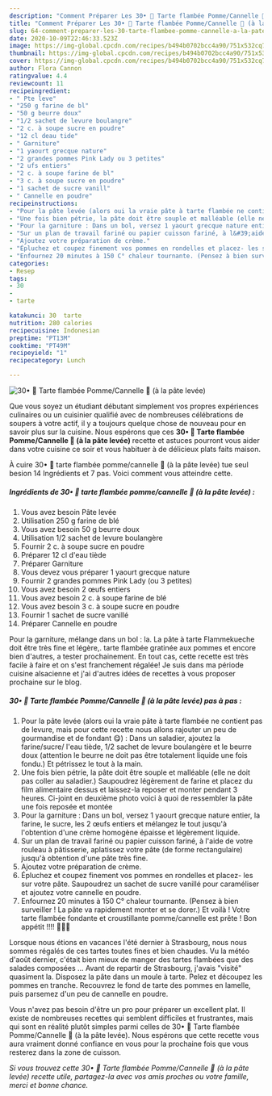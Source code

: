 ```yaml
---
description: "Comment Préparer Les 30• 🍎 Tarte flambée Pomme/Cannelle 🍏 (à la pâte levée)"
title: "Comment Préparer Les 30• 🍎 Tarte flambée Pomme/Cannelle 🍏 (à la pâte levée)"
slug: 64-comment-preparer-les-30-tarte-flambee-pomme-cannelle-a-la-pate-levee
date: 2020-10-09T22:46:33.523Z
image: https://img-global.cpcdn.com/recipes/b494b0702bcc4a90/751x532cq70/30•-🍎-tarte-flambee-pommecannelle-🍏-a-la-pate-levee-photo-principale-de-la-recette.jpg
thumbnail: https://img-global.cpcdn.com/recipes/b494b0702bcc4a90/751x532cq70/30•-🍎-tarte-flambee-pommecannelle-🍏-a-la-pate-levee-photo-principale-de-la-recette.jpg
cover: https://img-global.cpcdn.com/recipes/b494b0702bcc4a90/751x532cq70/30•-🍎-tarte-flambee-pommecannelle-🍏-a-la-pate-levee-photo-principale-de-la-recette.jpg
author: Flora Cannon
ratingvalue: 4.4
reviewcount: 11
recipeingredient:
- " Pte leve"
- "250 g farine de bl"
- "50 g beurre doux"
- "1/2 sachet de levure boulangre"
- "2 c. à soupe sucre en poudre"
- "12 cl deau tide"
- " Garniture"
- "1 yaourt grecque nature"
- "2 grandes pommes Pink Lady ou 3 petites"
- "2 ufs entiers"
- "2 c. à soupe farine de bl"
- "3 c. à soupe sucre en poudre"
- "1 sachet de sucre vanill"
- " Cannelle en poudre"
recipeinstructions:
- "Pour la pâte levée (alors oui la vraie pâte à tarte flambée ne contient pas de levure, mais pour cette recette nous allons rajouter un peu de gourmandise et de fondant 😋) : Dans un saladier, ajoutez la farine/sucre/ l&#39;eau tiède, 1/2 sachet de levure boulangère et le beurre doux (attention le beurre ne doit pas être totalement liquide une fois fondu.) Et pétrissez le tout à la main."
- "Une fois bien pétrie, la pâte doit être souple et malléable (elle ne doit pas coller au saladier.) Saupoudrez légèrement de farine et placez du film alimentaire dessus et laissez-la reposer et monter pendant 3 heures. Ci-joint en deuxième photo voici à quoi de ressembler la pâte une fois reposée et montée"
- "Pour la garniture : Dans un bol, versez 1 yaourt grecque nature entier, la farine, le sucre, les 2 œufs entiers et mélangez le tout jusqu&#39;à l&#39;obtention d&#39;une crème homogène épaisse et légèrement liquide."
- "Sur un plan de travail fariné ou papier cuisson fariné, à l&#39;aide de votre rouleau à pâtisserie, aplatissez votre pâte (de forme rectangulaire) jusqu&#39;à obtention d&#39;une pâte très fine."
- "Ajoutez votre préparation de crème."
- "Épluchez et coupez finement vos pommes en rondelles et placez- les sur votre pâte. Saupoudrez un sachet de sucre vanillé pour caraméliser et ajoutez votre cannelle en poudre."
- "Enfournez 20 minutes à 150 C° chaleur tournante. (Pensez à bien surveiller ! La pâte va rapidement monter et se dorer.) Et voilà ! Votre tarte flambée fondante et croustillante pomme/cannelle est prête ! Bon appétit !!!! 👍🏽😘"
categories:
- Resep
tags:
- 30
- 
- tarte

katakunci: 30  tarte 
nutrition: 280 calories
recipecuisine: Indonesian
preptime: "PT13M"
cooktime: "PT49M"
recipeyield: "1"
recipecategory: Lunch

---
```



![30• 🍎 Tarte flambée Pomme/Cannelle 🍏 (à la pâte levée)](https://img-global.cpcdn.com/recipes/b494b0702bcc4a90/751x532cq70/30•-🍎-tarte-flambee-pommecannelle-🍏-a-la-pate-levee-photo-principale-de-la-recette.jpg)

Que vous soyez un étudiant débutant simplement vos propres expériences culinaires ou un cuisinier qualifié avec de nombreuses célébrations de soupers à votre actif, il y a toujours quelque chose de nouveau pour en savoir plus sur la cuisine. Nous espérons que ces <strong> 30• 🍎 Tarte flambée Pomme/Cannelle 🍏 (à la pâte levée) </strong> recette et astuces pourront vous aider dans votre cuisine ce soir et vous habituer à de délicieux plats faits maison.

<!--inarticleads1-->

À cuire 30• 🍎 tarte flambée pomme/cannelle 🍏 (à la pâte levée) tue seul besion 14 Ingrédients et 7 pas. Voici comment vous atteindre cette.

##### Ingrédients de 30• 🍎 tarte flambée pomme/cannelle 🍏 (à la pâte levée) :

1. Vous avez besoin  Pâte levée
1. Utilisation 250 g farine de blé
1. Vous avez besoin 50 g beurre doux
1. Utilisation 1/2 sachet de levure boulangère
1. Fournir 2 c. à soupe sucre en poudre
1. Préparer 12 cl d&#39;eau tiède
1. Préparer  Garniture
1. Vous devez vous préparer 1 yaourt grecque nature
1. Fournir 2 grandes pommes Pink Lady (ou 3 petites)
1. Vous avez besoin 2 œufs entiers
1. Vous avez besoin 2 c. à soupe farine de blé
1. Vous avez besoin 3 c. à soupe sucre en poudre
1. Fournir 1 sachet de sucre vanillé
1. Préparer  Cannelle en poudre


Pour la garniture, mélange dans un bol : la. La pâte à tarte Flammekueche doit être très fine et légère,. tarte flambée gratinée aux pommes et encore bien d&#39;autres, a tester prochainement. En tout cas, cette recette est très facile à faire et on s&#39;est franchement régalée! Je suis dans ma période cuisine alsacienne et j&#39;ai d&#39;autres idées de recettes à vous proposer prochaine sur le blog. 

<!--inarticleads2-->

##### 30• 🍎 Tarte flambée Pomme/Cannelle 🍏 (à la pâte levée) pas à pas :

1. Pour la pâte levée (alors oui la vraie pâte à tarte flambée ne contient pas de levure, mais pour cette recette nous allons rajouter un peu de gourmandise et de fondant 😋) : Dans un saladier, ajoutez la farine/sucre/ l&#39;eau tiède, 1/2 sachet de levure boulangère et le beurre doux (attention le beurre ne doit pas être totalement liquide une fois fondu.) Et pétrissez le tout à la main.
1. Une fois bien pétrie, la pâte doit être souple et malléable (elle ne doit pas coller au saladier.) Saupoudrez légèrement de farine et placez du film alimentaire dessus et laissez-la reposer et monter pendant 3 heures. Ci-joint en deuxième photo voici à quoi de ressembler la pâte une fois reposée et montée
1. Pour la garniture : Dans un bol, versez 1 yaourt grecque nature entier, la farine, le sucre, les 2 œufs entiers et mélangez le tout jusqu&#39;à l&#39;obtention d&#39;une crème homogène épaisse et légèrement liquide.
1. Sur un plan de travail fariné ou papier cuisson fariné, à l&#39;aide de votre rouleau à pâtisserie, aplatissez votre pâte (de forme rectangulaire) jusqu&#39;à obtention d&#39;une pâte très fine.
1. Ajoutez votre préparation de crème.
1. Épluchez et coupez finement vos pommes en rondelles et placez- les sur votre pâte. Saupoudrez un sachet de sucre vanillé pour caraméliser et ajoutez votre cannelle en poudre.
1. Enfournez 20 minutes à 150 C° chaleur tournante. (Pensez à bien surveiller ! La pâte va rapidement monter et se dorer.) Et voilà ! Votre tarte flambée fondante et croustillante pomme/cannelle est prête ! Bon appétit !!!! 👍🏽😘


Lorsque nous étions en vacances l&#39;été dernier à Strasbourg, nous nous sommes régalés de ces tartes toutes fines et bien chaudes. Vu la météo d&#39;août dernier, c&#39;était bien mieux de manger des tartes flambées que des salades composées … Avant de repartir de Strasbourg, j&#39;avais &#34;visité&#34; quasiment la. Disposez la pâte dans un moule à tarte. Pelez et découpez les pommes en tranche. Recouvrez le fond de tarte des pommes en lamelle, puis parsemez d&#39;un peu de cannelle en poudre. 

<!--inarticleads1-->

<p>
Vous n'avez pas besoin d'être un pro pour préparer un excellent plat. Il existe de nombreuses recettes qui semblent difficiles et frustrantes, mais qui sont en réalité plutôt simples parmi celles de 30• 🍎 Tarte flambée Pomme/Cannelle 🍏 (à la pâte levée). Nous espérons que cette recette vous aura vraiment donné confiance en vous pour la prochaine fois que vous resterez dans la zone de cuisson.
</p>

<p>
<i>Si vous trouvez cette 30• 🍎 Tarte flambée Pomme/Cannelle 🍏 (à la pâte levée) recette utile, partagez-la avec vos amis proches ou votre famille, merci et bonne chance.</i>
</p>
